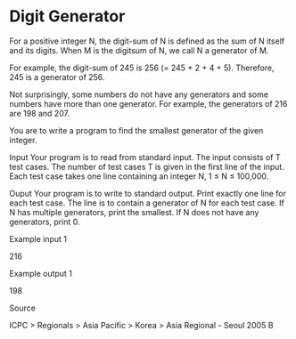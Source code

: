 # Digit Generator
 
For a positive integer N, the digit-sum of N is defined as the sum of N itself and its digits. When M is the digitsum of N, we call N a generator of M.

For example, the digit-sum of 245 is 256 (= 245 + 2 + 4 + 5). Therefore, 245 is a generator of 256.

Not surprisingly, some numbers do not have any generators and some numbers have more than one generator. For example, the generators of 216 are 198 and 207.

You are to write a program to find the smallest generator of the given integer.


Input
Your program is to read from standard input. The input consists of T test cases. The number of test cases T is given in the first line of the input. Each test case takes one line containing an integer N, 1 ≤ N ≤ 100,000.

Ouput
Your program is to write to standard output. Print exactly one line for each test case. The line is to contain a generator of N for each test case. If N has multiple generators, print the smallest. If N does not have any generators, print 0.

Example input 1

216

Example output 1 

198

Source

ICPC > Regionals > Asia Pacific > Korea > Asia Regional - Seoul 2005 B
